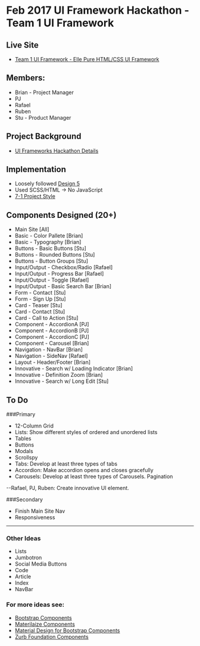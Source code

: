 # Feb 2017 UI Framework Hackathon - Team 1 UI Framework

## Live Site 
- [Team 1 UI Framework - Elle Pure HTML/CSS UI Framework](https://strtw.github.io/md-hackathon-team-1/)

## Members: 
- Brian - Project Manager
- PJ
- Rafael
- Ruben 
- Stu - Product Manager

## Project Background
- [UI Frameworks Hackathon Details](https://qa.moderndeveloper.com/t/ui-frameworks-hackathon-details/2500)

## Implementation
- Loosely followed [Design 5](images/design5.png)
- Used SCSS/HTML -> No JavaScript
- [7-1 Project Style](https://github.com/HugoGiraudel/sass-boilerplate)

## Components Designed (20+)
- Main Site [All]
- Basic - Color Pallete [Brian]
- Basic - Typography [Brian]
- Buttons - Basic Buttons [Stu]
- Buttons - Rounded Buttons [Stu]
- Buttons - Button Groups [Stu]
- Input/Output - Checkbox/Radio [Rafael] 
- Input/Output - Progress Bar [Rafael]
- Input/Output - Toggle [Rafael]
- Input/Output - Basic Search Bar [Brian]
- Form - Contact [Stu]
- Form - Sign Up [Stu]
- Card - Teaser [Stu]
- Card - Contact [Stu]
- Card - Call to Action [Stu]
- Component - AccordionA [PJ]
- Component - AccordionB [PJ]
- Component - AccordionC [PJ]
- Component - Carousel [Brian]
- Navigation - NavBar [Brian]
- Navigation - SideNav [Rafael]
- Layout - Header/Footer [Brian]
- Innovative - Search w/ Loading Indicator [Brian]
- Innovative - Definition Zoom [Brian]
- Innovative - Search w/ Long Edit [Stu]


## To Do 
###Primary
- 12-Column Grid
- Lists: Show different styles of ordered and unordered lists
- Tables
- Buttons
- Modals
- Scrollspy
- Tabs: Develop at least three types of tabs
- Accordion: Make accordion opens and closes gracefully
- Carousels: Develop at least three types of Carousels.
Pagination

--Rafael, PJ, Ruben: Create innovative UI element. 

###Secondary
- Finish Main Site Nav
- Responsiveness

--- 

### Other Ideas
- Lists
- Jumbotron
- Social Media Buttons
- Code
- Article 
- Index
- NavBar

### For more ideas see:
- [Bootstrap Components](http://getbootstrap.com/components/)
- [Materilaize Components](http://materializecss.com/badges.html)
- [Material Design for Bootstrap Components](https://mdbootstrap.com/components/buttons/)
- [Zurb Foundation Components](http://foundation.zurb.com/sites/docs/v/5.5.3/components/buttons.html)


